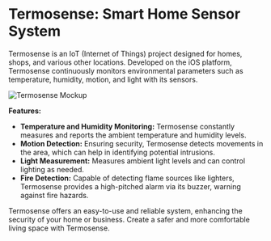 # Termosense: Smart Home Sensor System

Termosense is an IoT (Internet of Things) project designed for homes, shops, and various other locations. Developed on the iOS platform, Termosense continuously monitors environmental parameters such as temperature, humidity, motion, and light with its sensors.

![Termosense Mockup](https://github.com/yektaokdan/Termosense/blob/main/img_for_readme/mockup.png?raw=true)

**Features:**
- **Temperature and Humidity Monitoring:** Termosense constantly measures and reports the ambient temperature and humidity levels.
- **Motion Detection:** Ensuring security, Termosense detects movements in the area, which can help in identifying potential intrusions.
- **Light Measurement:** Measures ambient light levels and can control lighting as needed.
- **Fire Detection:** Capable of detecting flame sources like lighters, Termosense provides a high-pitched alarm via its buzzer, warning against fire hazards.

Termosense offers an easy-to-use and reliable system, enhancing the security of your home or business. Create a safer and more comfortable living space with Termosense.
